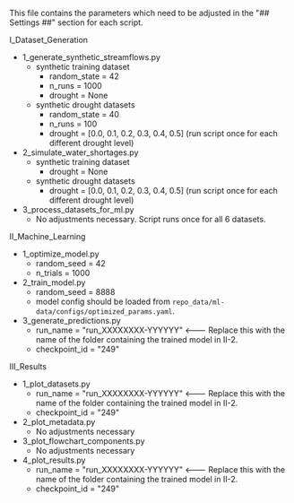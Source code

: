 This file contains the parameters which need to be adjusted in the "## Settings ##" section for each script.

I_Dataset_Generation
- 1_generate_synthetic_streamflows.py
    - synthetic training dataset 
        - random_state = 42
        - n_runs = 1000
        - drought = None
    - synthetic drought datasets
        - random_state = 40
        - n_runs = 100
        - drought = [0.0, 0.1, 0.2, 0.3, 0.4, 0.5] (run script once for each different drought level)
- 2_simulate_water_shortages.py
    - synthetic training dataset 
        - drought = None
    - synthetic drought datasets
        - drought = [0.0, 0.1, 0.2, 0.3, 0.4, 0.5] (run script once for each different drought level)
- 3_process_datasets_for_ml.py
    - No adjustments necessary. Script runs once for all 6 datasets.

II_Machine_Learning
- 1_optimize_model.py
    - random_seed = 42
    - n_trials = 1000
- 2_train_model.py
    - random_seed = 8888
    - model config should be loaded from `repo_data/ml-data/configs/optimized_params.yaml`.
- 3_generate_predictions.py
    - run_name = "run_XXXXXXXX-YYYYYY" <--- Replace this with the name of the folder containing the trained model in II-2.
    - checkpoint_id = "249"

III_Results
- 1_plot_datasets.py
    - run_name = "run_XXXXXXXX-YYYYYY" <--- Replace this with the name of the folder containing the trained model in II-2.
    - checkpoint_id = "249"
- 2_plot_metadata.py
    - No adjustments necessary
- 3_plot_flowchart_components.py
    - No adjustments necessary
- 4_plot_results.py
    - run_name = "run_XXXXXXXX-YYYYYY" <--- Replace this with the name of the folder containing the trained model in II-2.
    - checkpoint_id = "249"
